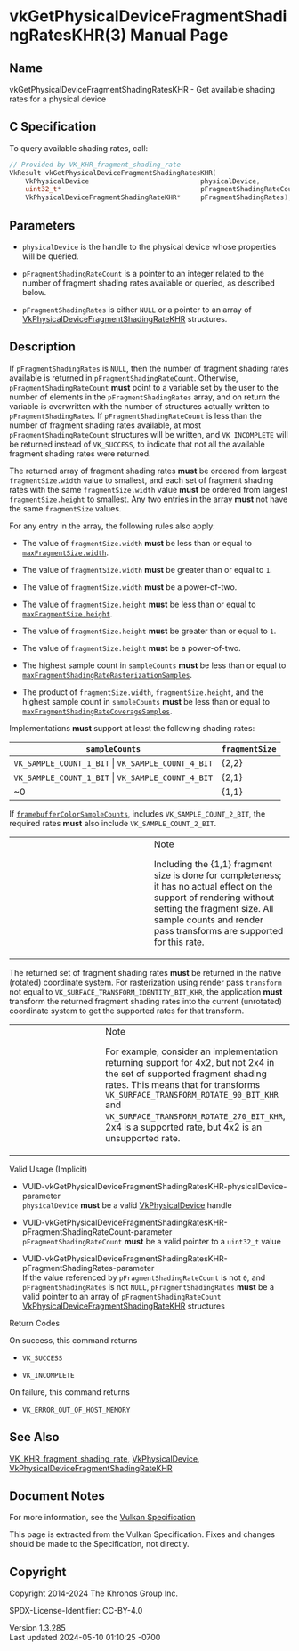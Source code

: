 # vkGetPhysicalDeviceFragmentShadingRatesKHR(3) Manual Page

## Name

vkGetPhysicalDeviceFragmentShadingRatesKHR - Get available shading rates
for a physical device



## <a href="#_c_specification" class="anchor"></a>C Specification

To query available shading rates, call:

``` c
// Provided by VK_KHR_fragment_shading_rate
VkResult vkGetPhysicalDeviceFragmentShadingRatesKHR(
    VkPhysicalDevice                            physicalDevice,
    uint32_t*                                   pFragmentShadingRateCount,
    VkPhysicalDeviceFragmentShadingRateKHR*     pFragmentShadingRates);
```

## <a href="#_parameters" class="anchor"></a>Parameters

- `physicalDevice` is the handle to the physical device whose properties
  will be queried.

- `pFragmentShadingRateCount` is a pointer to an integer related to the
  number of fragment shading rates available or queried, as described
  below.

- `pFragmentShadingRates` is either `NULL` or a pointer to an array of
  [VkPhysicalDeviceFragmentShadingRateKHR](https://registry.khronos.org/vulkan/specs/1.3-extensions/man/html/VkPhysicalDeviceFragmentShadingRateKHR.html)
  structures.

## <a href="#_description" class="anchor"></a>Description

If `pFragmentShadingRates` is `NULL`, then the number of fragment
shading rates available is returned in `pFragmentShadingRateCount`.
Otherwise, `pFragmentShadingRateCount` **must** point to a variable set
by the user to the number of elements in the `pFragmentShadingRates`
array, and on return the variable is overwritten with the number of
structures actually written to `pFragmentShadingRates`. If
`pFragmentShadingRateCount` is less than the number of fragment shading
rates available, at most `pFragmentShadingRateCount` structures will be
written, and `VK_INCOMPLETE` will be returned instead of `VK_SUCCESS`,
to indicate that not all the available fragment shading rates were
returned.

The returned array of fragment shading rates **must** be ordered from
largest `fragmentSize.width` value to smallest, and each set of fragment
shading rates with the same `fragmentSize.width` value **must** be
ordered from largest `fragmentSize.height` to smallest. Any two entries
in the array **must** not have the same `fragmentSize` values.

For any entry in the array, the following rules also apply:

- The value of `fragmentSize.width` **must** be less than or equal to <a
  href="https://registry.khronos.org/vulkan/specs/1.3-extensions/html/vkspec.html#limits-maxFragmentSize"
  target="_blank" rel="noopener"><code>maxFragmentSize.width</code></a>.

- The value of `fragmentSize.width` **must** be greater than or equal to
  `1`.

- The value of `fragmentSize.width` **must** be a power-of-two.

- The value of `fragmentSize.height` **must** be less than or equal to
  <a
  href="https://registry.khronos.org/vulkan/specs/1.3-extensions/html/vkspec.html#limits-maxFragmentSize"
  target="_blank" rel="noopener"><code>maxFragmentSize.height</code></a>.

- The value of `fragmentSize.height` **must** be greater than or equal
  to `1`.

- The value of `fragmentSize.height` **must** be a power-of-two.

- The highest sample count in `sampleCounts` **must** be less than or
  equal to <a
  href="https://registry.khronos.org/vulkan/specs/1.3-extensions/html/vkspec.html#limits-maxFragmentShadingRateRasterizationSamples"
  target="_blank"
  rel="noopener"><code>maxFragmentShadingRateRasterizationSamples</code></a>.

- The product of `fragmentSize.width`, `fragmentSize.height`, and the
  highest sample count in `sampleCounts` **must** be less than or equal
  to <a
  href="https://registry.khronos.org/vulkan/specs/1.3-extensions/html/vkspec.html#limits-maxFragmentShadingRateCoverageSamples"
  target="_blank"
  rel="noopener"><code>maxFragmentShadingRateCoverageSamples</code></a>.

Implementations **must** support at least the following shading rates:

| `sampleCounts`                                     | `fragmentSize` |
|----------------------------------------------------|----------------|
| `VK_SAMPLE_COUNT_1_BIT` \| `VK_SAMPLE_COUNT_4_BIT` | {2,2}          |
| `VK_SAMPLE_COUNT_1_BIT` \| `VK_SAMPLE_COUNT_4_BIT` | {2,1}          |
| ~0                                                 | {1,1}          |

If <a
href="https://registry.khronos.org/vulkan/specs/1.3-extensions/html/vkspec.html#limits-framebufferColorSampleCounts"
target="_blank"
rel="noopener"><code>framebufferColorSampleCounts</code></a>, includes
`VK_SAMPLE_COUNT_2_BIT`, the required rates **must** also include
`VK_SAMPLE_COUNT_2_BIT`.

<table>
<colgroup>
<col style="width: 50%" />
<col style="width: 50%" />
</colgroup>
<tbody>
<tr class="odd">
<td class="icon"><em></em></td>
<td class="content">Note
<p>Including the {1,1} fragment size is done for completeness; it has no
actual effect on the support of rendering without setting the fragment
size. All sample counts and render pass transforms are supported for
this rate.</p></td>
</tr>
</tbody>
</table>

The returned set of fragment shading rates **must** be returned in the
native (rotated) coordinate system. For rasterization using render pass
`transform` not equal to `VK_SURFACE_TRANSFORM_IDENTITY_BIT_KHR`, the
application **must** transform the returned fragment shading rates into
the current (unrotated) coordinate system to get the supported rates for
that transform.

<table>
<colgroup>
<col style="width: 50%" />
<col style="width: 50%" />
</colgroup>
<tbody>
<tr class="odd">
<td class="icon"><em></em></td>
<td class="content">Note
<p>For example, consider an implementation returning support for 4x2,
but not 2x4 in the set of supported fragment shading rates. This means
that for transforms <code>VK_SURFACE_TRANSFORM_ROTATE_90_BIT_KHR</code>
and <code>VK_SURFACE_TRANSFORM_ROTATE_270_BIT_KHR</code>, 2x4 is a
supported rate, but 4x2 is an unsupported rate.</p></td>
</tr>
</tbody>
</table>

Valid Usage (Implicit)

- <a
  href="#VUID-vkGetPhysicalDeviceFragmentShadingRatesKHR-physicalDevice-parameter"
  id="VUID-vkGetPhysicalDeviceFragmentShadingRatesKHR-physicalDevice-parameter"></a>
  VUID-vkGetPhysicalDeviceFragmentShadingRatesKHR-physicalDevice-parameter  
  `physicalDevice` **must** be a valid
  [VkPhysicalDevice](https://registry.khronos.org/vulkan/specs/1.3-extensions/man/html/VkPhysicalDevice.html) handle

- <a
  href="#VUID-vkGetPhysicalDeviceFragmentShadingRatesKHR-pFragmentShadingRateCount-parameter"
  id="VUID-vkGetPhysicalDeviceFragmentShadingRatesKHR-pFragmentShadingRateCount-parameter"></a>
  VUID-vkGetPhysicalDeviceFragmentShadingRatesKHR-pFragmentShadingRateCount-parameter  
  `pFragmentShadingRateCount` **must** be a valid pointer to a
  `uint32_t` value

- <a
  href="#VUID-vkGetPhysicalDeviceFragmentShadingRatesKHR-pFragmentShadingRates-parameter"
  id="VUID-vkGetPhysicalDeviceFragmentShadingRatesKHR-pFragmentShadingRates-parameter"></a>
  VUID-vkGetPhysicalDeviceFragmentShadingRatesKHR-pFragmentShadingRates-parameter  
  If the value referenced by `pFragmentShadingRateCount` is not `0`, and
  `pFragmentShadingRates` is not `NULL`, `pFragmentShadingRates`
  **must** be a valid pointer to an array of `pFragmentShadingRateCount`
  [VkPhysicalDeviceFragmentShadingRateKHR](https://registry.khronos.org/vulkan/specs/1.3-extensions/man/html/VkPhysicalDeviceFragmentShadingRateKHR.html)
  structures

Return Codes

On success, this command returns  
- `VK_SUCCESS`

- `VK_INCOMPLETE`

On failure, this command returns  
- `VK_ERROR_OUT_OF_HOST_MEMORY`

## <a href="#_see_also" class="anchor"></a>See Also

[VK_KHR_fragment_shading_rate](https://registry.khronos.org/vulkan/specs/1.3-extensions/man/html/VK_KHR_fragment_shading_rate.html),
[VkPhysicalDevice](https://registry.khronos.org/vulkan/specs/1.3-extensions/man/html/VkPhysicalDevice.html),
[VkPhysicalDeviceFragmentShadingRateKHR](https://registry.khronos.org/vulkan/specs/1.3-extensions/man/html/VkPhysicalDeviceFragmentShadingRateKHR.html)

## <a href="#_document_notes" class="anchor"></a>Document Notes

For more information, see the <a
href="https://registry.khronos.org/vulkan/specs/1.3-extensions/html/vkspec.html#vkGetPhysicalDeviceFragmentShadingRatesKHR"
target="_blank" rel="noopener">Vulkan Specification</a>

This page is extracted from the Vulkan Specification. Fixes and changes
should be made to the Specification, not directly.

## <a href="#_copyright" class="anchor"></a>Copyright

Copyright 2014-2024 The Khronos Group Inc.

SPDX-License-Identifier: CC-BY-4.0

Version 1.3.285  
Last updated 2024-05-10 01:10:25 -0700
